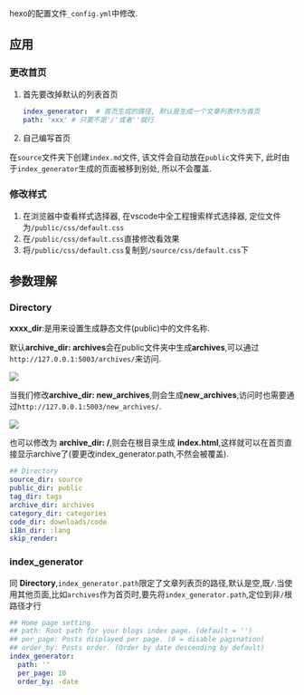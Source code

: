hexo的配置文件`_config.yml`中修改.

## 应用

### 更改首页

1. 首先要改掉默认的列表首页

    ```yml
    index_generator:  # 首页生成的路径, 默认是生成一个文章列表作为首页
    path: 'xxx' # 只要不是'/'或者''就行
    ```

2. 自己编写首页

在`source`文件夹下创建`index.md`文件, 该文件会自动放在`public`文件夹下, 此时由于`index_generator`生成的页面被移到别处, 所以不会覆盖.




### 修改样式

1. 在浏览器中查看样式选择器, 在vscode中全工程搜索样式选择器, 定位文件为`/public/css/default.css`
2. 在`/public/css/default.css`直接修改看效果
3. 将`/public/css/default.css`复制到`/source/css/default.css`下




## 参数理解

### Directory

**xxxx_dir**:是用来设置生成静态文件(public)中的文件名称.

默认**archive_dir: archives**会在public文件夹中生成**archives**,可以通过`http://127.0.0.1:5003/archives/`来访问.

![](./hexo_配置/1.png)

当我们修改**archive_dir: new_archives**,则会生成**new_archives**,访问时也需要通过`http://127.0.0.1:5003/new_archives/`.

![](./hexo_配置/2.png)

也可以修改为 **archive_dir: /**,则会在根目录生成 **index.html**,这样就可以在首页直接显示archive了(要更改index_generator.path,不然会被覆盖).

```yml
## Directory
source_dir: source
public_dir: public
tag_dir: tags
archive_dir: archives
category_dir: categories
code_dir: downloads/code
i18n_dir: :lang
skip_render:
```

### index_generator

同 **Directory**,`index_generator.path`限定了文章列表页的路径,默认是空,既`/`.当使用其他页面,比如`archives`作为首页时,要先将`index_generator.path`,定位到非`/`根路径才行

```yml
## Home page setting
## path: Root path for your blogs index page. (default = '')
## per_page: Posts displayed per page. (0 = disable pagination)
## order_by: Posts order. (Order by date descending by default)
index_generator:
  path: ''
  per_page: 10
  order_by: -date
```